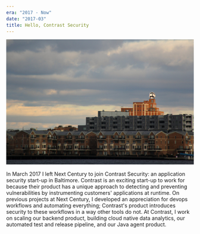 ```yaml
---
era: "2017 - Now"
date: "2017-03"
title: Hello, Contrast Security
---
```


![Contrast Security's office at Natty Boh Tower in Baltimore](./boh-tower.jpg)

In March 2017 I left Next Century to join Contrast Security: an application
security start-up in Baltimore. Contrast is an exciting start-up to work for
because their product has a unique approach to detecting and preventing
vulnerabilities by instrumenting customers' applications at runtime. On previous
projects at Next Century, I developed an appreciation for devops workflows and
automating everything; Contrast's product introduces security to these workflows
in a way other tools do not. At Contrast, I work on scaling our backend product,
building cloud native data analytics, our automated test and release pipeline,
and our Java agent product.
